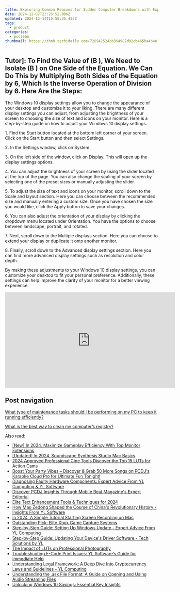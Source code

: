```yaml
---
title: Exploring Common Reasons for Sudden Computer Breakdowns with Expertise From YL Software
date: 2024-12-07T23:26:52.806Z
updated: 2024-12-14T19:58:35.433Z
tags:
  - product
categories:
  - pcclean
thumbnail: https://thmb.techidaily.com/728942524bb364987d92cb465ba4b4e140c040cafc9935f89ba444801c2e0013.jpg
---
```


## Tutor]: To Find the Value of \(B \), We Need to Isolate \(B \) on One Side of the Equation. We Can Do This by Multiplying Both Sides of the Equation by 6, Which Is the Inverse Operation of Division by 6. Here Are the Steps:

The Windows 10 display settings allow you to change the appearance of your desktop and customize it to your liking. There are many different display settings you can adjust, from adjusting the brightness of your screen to choosing the size of text and icons on your monitor. Here is a step-by-step guide on how to adjust your Windows 10 display settings. 

1\. Find the Start button located at the bottom left corner of your screen. Click on the Start button and then select Settings.

2\. In the Settings window, click on System.

3\. On the left side of the window, click on Display. This will open up the display settings options. 

4\. You can adjust the brightness of your screen by using the slider located at the top of the page. You can also change the scaling of your screen by selecting one of the preset sizes or manually adjusting the slider.

5\. To adjust the size of text and icons on your monitor, scroll down to the Scale and layout section. Here you can choose between the recommended size and manually entering a custom size. Once you have chosen the size you would like, click the Apply button to save your changes.

6\. You can also adjust the orientation of your display by clicking the dropdown menu located under Orientation. You have the options to choose between landscape, portrait, and rotated.

7\. Next, scroll down to the Multiple displays section. Here you can choose to extend your display or duplicate it onto another monitor.

8\. Finally, scroll down to the Advanced display settings section. Here you can find more advanced display settings such as resolution and color depth. 

By making these adjustments to your Windows 10 display settings, you can customize your desktop to fit your personal preference. Additionally, these settings can help improve the clarity of your monitor for a better viewing experience.

<!-- affiliate ads begin -->
<iframe width="560" height="315" src="https://www.youtube.com/embed/AQn0MYjIfyI?si=rIdjT-qMRpjpJXXa" title="YouTube video player" frameborder="0" allow="accelerometer; autoplay; clipboard-write; encrypted-media; gyroscope; picture-in-picture; web-share" referrerpolicy="strict-origin-when-cross-origin" allowfullscreen></iframe>
<!-- affiliate ads end -->

## Post navigation

[What type of maintenance tasks should I be performing on my PC to keep it running efficiently?](https://tools.techidaily.com/pcclean/products/)

[What is the best way to clean my computer’s registry?](https://tools.techidaily.com/pcclean/products/)

<ins class="adsbygoogle"
     style="display:block"
     data-ad-format="autorelaxed"
     data-ad-client="ca-pub-7571918770474297"
     data-ad-slot="1223367746"></ins>

<ins class="adsbygoogle"
     style="display:block"
     data-ad-client="ca-pub-7571918770474297"
     data-ad-slot="8358498916"
     data-ad-format="auto"
     data-full-width-responsive="true"></ins>

<span class="atpl-alsoreadstyle">Also read:</span>
<div><ul>
<li><a href="https://article-knowledge.techidaily.com/new-in-2024-maximize-gameplay-efficiency-with-top-monitor-extensions/"><u>[New] In 2024, Maximize Gameplay Efficiency With Top Monitor Extensions</u></a></li>
<li><a href="https://screen-sharing-recording.techidaily.com/updated-in-2024-soundscape-synthesis-studio-mac-basics/"><u>[Updated] In 2024, Soundscape Synthesis Studio Mac Basics</u></a></li>
<li><a href="https://extra-approaches.techidaily.com/2024-approved-professional-cine-tools-discover-the-top-15-luts-for-action-cams/"><u>2024 Approved Professional Cine Tools Discover the Top 15 LUTs for Action Cams</u></a></li>
<li><a href="https://win-hot.techidaily.com/boost-your-party-vibes-discover-and-grab-50-more-songs-on-pcdjs-karaoke-cloud-pro-for-ultimate-fun-tonight/"><u>Boost Your Party Vibes – Discover & Grab 50 More Songs on PCDJ's Karaoke Cloud Pro for Ultimate Fun Tonight!</u></a></li>
<li><a href="https://win-hot.techidaily.com/diagnosing-faulty-hardware-components-expert-advice-from-yl-computing-and-yl-software/"><u>Diagnosing Faulty Hardware Components: Expert Advice From YL Computing & YL Software</u></a></li>
<li><a href="https://win-hot.techidaily.com/discover-pcdj-insights-through-mobile-beat-magazines-expert-editorial/"><u>Discover PCDJ Insights Through Mobile Beat Magazine's Expert Editorial</u></a></li>
<li><a href="https://fox-boxes.techidaily.com/elite-text-enhancement-tools-and-techniques-for-2024/"><u>Elite Text Enhancement Tools & Techniques for 2024</u></a></li>
<li><a href="https://win-hot.techidaily.com/how-mao-zedong-shaped-the-course-of-chinas-revolutionary-history-insights-from-yl-software/"><u>How Mao Zedong Shaped the Course of China's Revolutionary History - Insights From YL Software</u></a></li>
<li><a href="https://screen-recording.techidaily.com/in-2024-a-simple-tutorial-starting-screen-recording-on-mac/"><u>In 2024, A Simple Tutorial Starting Screen Recording on Mac</u></a></li>
<li><a href="https://games-able.techidaily.com/outstanding-pick-elite-xbox-game-capture-systems/"><u>Outstanding Pick: Elite Xbox Game Capture Systems</u></a></li>
<li><a href="https://win-hot.techidaily.com/step-by-step-guide-setting-up-windows-update-expert-advice-from-yl-computing/"><u>Step-by-Step Guide: Setting Up Windows Update - Expert Advice From YL Computing</u></a></li>
<li><a href="https://win-hot.techidaily.com/step-by-step-guide-updating-your-devices-driver-software-tech-solutions-by-yl/"><u>Step-by-Step Guide: Updating Your Device's Driver Software - Tech Solutions by YL</u></a></li>
<li><a href="https://article-posts.techidaily.com/the-impact-of-luts-on-professional-photography/"><u>The Impact of LUTs on Professional Photography</u></a></li>
<li><a href="https://win-hot.techidaily.com/troubleshooting-e-code-print-issues-yl-softwares-guide-for-immediate-help/"><u>Troubleshooting E-Code Print Issues: YL Software's Guide for Immediate Help</u></a></li>
<li><a href="https://win-hot.techidaily.com/understanding-legal-framework-a-deep-dive-into-cryptocurrency-laws-and-guidelines-yl-computing/"><u>Understanding Legal Framework: A Deep Dive Into Cryptocurrency Laws and Guidelines - YL Computing</u></a></li>
<li><a href="https://blog-min.techidaily.com/understanding-the-asx-file-format-a-guide-on-opening-and-using-audio-streaming-files/"><u>Understanding the .asx File Format: A Guide on Opening and Using Audio Streaming Files</u></a></li>
<li><a href="https://win11-tips.techidaily.com/unlocking-windows-10-savings-essential-key-insights/"><u>Unlocking Windows 10 Savings: Essential Key Insights</u></a></li>
</ul></div>

